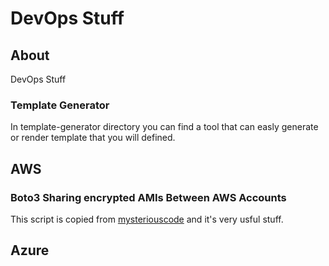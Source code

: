 # DevOps Stuff

## About
DevOps Stuff

### Template Generator
In template-generator directory you can find a tool that can easly generate or render template that you will defined.


<h2> AWS </h2>

### Boto3 Sharing encrypted AMIs Between AWS Accounts

This script is copied from <a href="https://mysteriouscode.io/blog/sharing-encrypted-amis-between-aws-accounts-using-python-and-boto3/"> mysteriouscode</a> and it's very usful stuff. 

<h2> Azure </h2>


